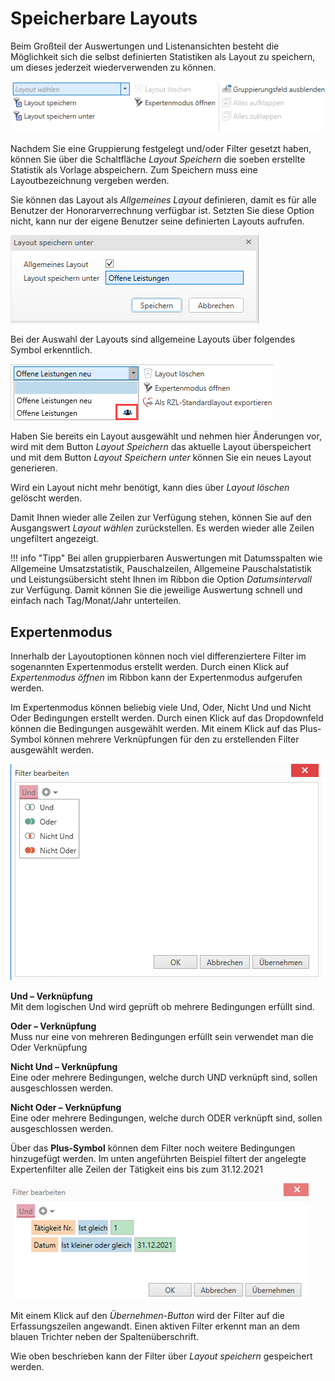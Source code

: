 # Speicherbare Layouts

Beim Großteil der Auswertungen und Listenansichten besteht die
Möglichkeit sich die selbst definierten Statistiken als Layout zu
speichern, um dieses jederzeit wiederverwenden zu können.


![](<img/image400.png>)

Nachdem Sie eine Gruppierung festgelegt und/oder Filter gesetzt haben,
können Sie über die Schaltfläche *Layout Speichern* die soeben erstellte
Statistik als Vorlage abspeichern. Zum Speichern muss eine
Layoutbezeichnung vergeben werden.

Sie können das Layout als *Allgemeines Layout* definieren, damit es für
alle Benutzer der Honorarverrechnung verfügbar ist. Setzten Sie diese
Option nicht, kann nur der eigene Benutzer seine definierten Layouts
aufrufen.


![](<img/image401.png>)

Bei der Auswahl der Layouts sind allgemeine Layouts über folgendes
Symbol erkenntlich.


![](<img/image402.png>)

Haben Sie bereits ein Layout ausgewählt und nehmen hier Änderungen vor,
wird mit dem Button *Layout Speichern* das aktuelle Layout überspeichert
und mit dem Button *Layout Speichern unter* können Sie ein neues Layout
generieren.

Wird ein Layout nicht mehr benötigt, kann dies über *Layout löschen*
gelöscht werden.

Damit Ihnen wieder alle Zeilen zur Verfügung stehen, können Sie auf den
Ausgangswert *Layout wählen* zurückstellen. Es werden wieder alle Zeilen
ungefiltert angezeigt.

!!! info "Tipp"
    Bei allen gruppierbaren Auswertungen mit Datumsspalten wie Allgemeine
    Umsatzstatistik, Pauschalzeilen, Allgemeine Pauschalstatistik und
    Leistungsübersicht steht Ihnen im Ribbon die Option *Datumsintervall*
    zur Verfügung. Damit können Sie die jeweilige Auswertung schnell und
    einfach nach Tag/Monat/Jahr unterteilen.

## Expertenmodus

Innerhalb der Layoutoptionen können noch viel differenziertere Filter im
sogenannten Expertenmodus erstellt werden. Durch einen Klick auf
*Expertenmodus öffnen* im Ribbon kann der Expertenmodus aufgerufen
werden.

Im Expertenmodus können beliebig viele Und, Oder, Nicht Und und Nicht
Oder Bedingungen erstellt werden. Durch einen Klick auf das Dropdownfeld
können die Bedingungen ausgewählt werden. Mit einem Klick auf das
Plus-Symbol können mehrere Verknüpfungen für den zu erstellenden Filter
ausgewählt werden.


![](<img/image403.png>)

**Und – Verknüpfung**  
Mit dem logischen Und wird geprüft ob mehrere Bedingungen erfüllt sind.

**Oder – Verknüpfung**  
Muss nur eine von mehreren Bedingungen erfüllt sein verwendet man die
Oder Verknüpfung

**Nicht Und – Verknüpfung**  
Eine oder mehrere Bedingungen, welche durch UND verknüpft sind, sollen
ausgeschlossen werden.

**Nicht Oder – Verknüpfung**  
Eine oder mehrere Bedingungen, welche durch ODER verknüpft sind, sollen
ausgeschlossen werden.

Über das **Plus-Symbol** können dem Filter noch weitere Bedingungen
hinzugefügt werden. Im unten angeführten Beispiel filtert der angelegte
Expertenfilter alle Zeilen der Tätigkeit eins bis zum 31.12.2021


![](<img/image404.png>)

Mit einem Klick auf den *Übernehmen-Button* wird der Filter auf die
Erfassungszeilen angewandt. Einen aktiven Filter erkennt man an dem
blauen Trichter neben der Spaltenüberschrift.

Wie oben beschrieben kann der Filter über *Layout speichern* gespeichert
werden.
